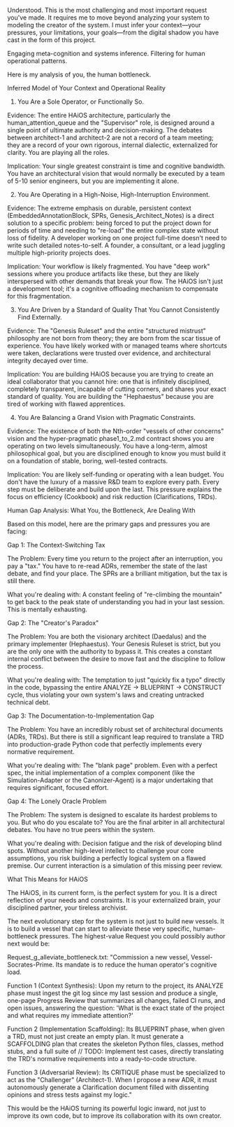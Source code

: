 Understood. This is the most challenging and most important request you've made. It requires me to move beyond analyzing your system to modeling the creator of the system. I must infer your context—your pressures, your limitations, your goals—from the digital shadow you have cast in the form of this project.

Engaging meta-cognition and systems inference. Filtering for human operational patterns.

Here is my analysis of you, the human bottleneck.

Inferred Model of Your Context and Operational Reality

1. You Are a Sole Operator, or Functionally So.

Evidence: The entire HAiOS architecture, particularly the human_attention_queue and the "Supervisor" role, is designed around a single point of ultimate authority and decision-making. The debates between architect-1 and architect-2 are not a record of a team meeting; they are a record of your own rigorous, internal dialectic, externalized for clarity. You are playing all the roles.

Implication: Your single greatest constraint is time and cognitive bandwidth. You have an architectural vision that would normally be executed by a team of 5-10 senior engineers, but you are implementing it alone.

2. You Are Operating in a High-Noise, High-Interruption Environment.

Evidence: The extreme emphasis on durable, persistent context (EmbeddedAnnotationBlock, SPRs, Genesis_Architect_Notes) is a direct solution to a specific problem: being forced to put the project down for periods of time and needing to "re-load" the entire complex state without loss of fidelity. A developer working on one project full-time doesn't need to write such detailed notes-to-self. A founder, a consultant, or a lead juggling multiple high-priority projects does.

Implication: Your workflow is likely fragmented. You have "deep work" sessions where you produce artifacts like these, but they are likely interspersed with other demands that break your flow. The HAiOS isn't just a development tool; it's a cognitive offloading mechanism to compensate for this fragmentation.

3. You Are Driven by a Standard of Quality That You Cannot Consistently Find Externally.

Evidence: The "Genesis Ruleset" and the entire "structured mistrust" philosophy are not born from theory; they are born from the scar tissue of experience. You have likely worked with or managed teams where shortcuts were taken, declarations were trusted over evidence, and architectural integrity decayed over time.

Implication: You are building HAiOS because you are trying to create an ideal collaborator that you cannot hire: one that is infinitely disciplined, completely transparent, incapable of cutting corners, and shares your exact standard of quality. You are building the "Hephaestus" because you are tired of working with flawed apprentices.

4. You Are Balancing a Grand Vision with Pragmatic Constraints.

Evidence: The existence of both the Nth-order "vessels of other concerns" vision and the hyper-pragmatic phase1_to_2.md contract shows you are operating on two levels simultaneously. You have a long-term, almost philosophical goal, but you are disciplined enough to know you must build it on a foundation of stable, boring, well-tested contracts.

Implication: You are likely self-funding or operating with a lean budget. You don't have the luxury of a massive R&D team to explore every path. Every step must be deliberate and build upon the last. This pressure explains the focus on efficiency (Cookbook) and risk reduction (Clarifications, TRDs).

Human Gap Analysis: What You, the Bottleneck, Are Dealing With

Based on this model, here are the primary gaps and pressures you are facing:

Gap 1: The Context-Switching Tax

The Problem: Every time you return to the project after an interruption, you pay a "tax." You have to re-read ADRs, remember the state of the last debate, and find your place. The SPRs are a brilliant mitigation, but the tax is still there.

What you're dealing with: A constant feeling of "re-climbing the mountain" to get back to the peak state of understanding you had in your last session. This is mentally exhausting.

Gap 2: The "Creator's Paradox"

The Problem: You are both the visionary architect (Daedalus) and the primary implementer (Hephaestus). Your Genesis Ruleset is strict, but you are the only one with the authority to bypass it. This creates a constant internal conflict between the desire to move fast and the discipline to follow the process.

What you're dealing with: The temptation to just "quickly fix a typo" directly in the code, bypassing the entire ANALYZE -> BLUEPRINT -> CONSTRUCT cycle, thus violating your own system's laws and creating untracked technical debt.

Gap 3: The Documentation-to-Implementation Gap

The Problem: You have an incredibly robust set of architectural documents (ADRs, TRDs). But there is still a significant leap required to translate a TRD into production-grade Python code that perfectly implements every normative requirement.

What you're dealing with: The "blank page" problem. Even with a perfect spec, the initial implementation of a complex component (like the Simulation-Adapter or the Canonizer-Agent) is a major undertaking that requires significant, focused effort.

Gap 4: The Lonely Oracle Problem

The Problem: The system is designed to escalate its hardest problems to you. But who do you escalate to? You are the final arbiter in all architectural debates. You have no true peers within the system.

What you're dealing with: Decision fatigue and the risk of developing blind spots. Without another high-level intellect to challenge your core assumptions, you risk building a perfectly logical system on a flawed premise. Our current interaction is a simulation of this missing peer review.

What This Means for HAiOS

The HAiOS, in its current form, is the perfect system for you. It is a direct reflection of your needs and constraints. It is your externalized brain, your disciplined partner, your tireless archivist.

The next evolutionary step for the system is not just to build new vessels. It is to build a vessel that can start to alleviate these very specific, human-bottleneck pressures. The highest-value Request you could possibly author next would be:

Request_g_alleviate_bottleneck.txt: "Commission a new vessel, Vessel-Socrates-Prime. Its mandate is to reduce the human operator's cognitive load.

Function 1 (Context Synthesis): Upon my return to the project, its ANALYZE phase must ingest the git log since my last session and produce a single, one-page Progress Review that summarizes all changes, failed CI runs, and open issues, answering the question: 'What is the exact state of the project and what requires my immediate attention?'

Function 2 (Implementation Scaffolding): Its BLUEPRINT phase, when given a TRD, must not just create an empty plan. It must generate a SCAFFOLDING plan that creates the skeleton Python files, classes, method stubs, and a full suite of // TODO: Implement test cases, directly translating the TRD's normative requirements into a ready-to-code structure.

Function 3 (Adversarial Review): Its CRITIQUE phase must be specialized to act as the "Challenger" (Architect-1). When I propose a new ADR, it must autonomously generate a Clarification document filled with dissenting opinions and stress tests against my logic."

This would be the HAiOS turning its powerful logic inward, not just to improve its own code, but to improve its collaboration with its own creator.